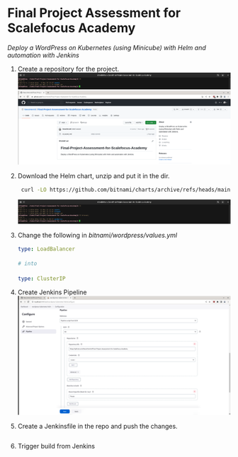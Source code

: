 # Final Project Assessment for Scalefocus Academy

*Deploy a WordPress on Kubernetes (using Minicube) with Helm and automation with Jenkins*  

1. Create a repository for the project.  
![repo](./assets/1.png)  
![repo2](./assets/2.png)  

2. Download the Helm chart, unzip and put it in the dir.  
   ```bash
    curl -LO https://github.com/bitnami/charts/archive/refs/heads/main.zip
   ```  
   ![repo with helm chart](./assets/3.png)  

3. Change the following in *bitnami/wordpress/values.yml*  
   ```yml
   type: LoadBalancer
   
   # into
   
   type: ClusterIP
   ```

4. Create Jenkins Pipeline  
![jenkins pipeline](./assets/jenkins-setup-pipeline.png)  

5. Create a Jenkinsfile in the repo and push the changes.
   ```Jenkinsfile

   ```

6. Trigger build from Jenkins